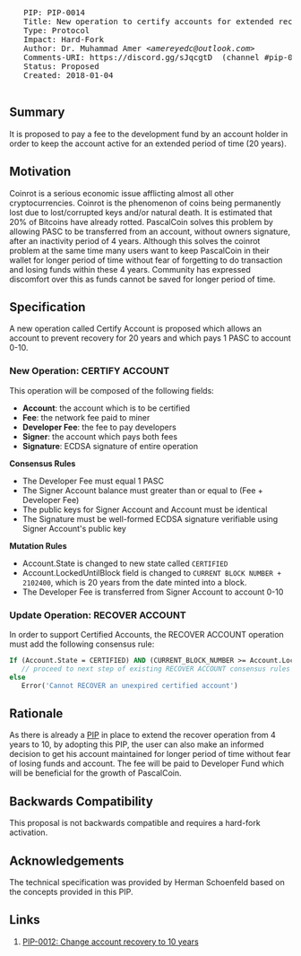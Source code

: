 <pre>
   PIP: PIP-0014
   Title: New operation to certify accounts for extended recovery period
   Type: Protocol
   Impact: Hard-Fork
   Author: Dr. Muhammad Amer <i>&lt;amereyedc@outlook.com&gt;</i>
   Comments-URI: https://discord.gg/sJqcgtD  (channel #pip-0014)
   Status: Proposed
   Created: 2018-01-04
 </pre>
 
 ## Summary
 
It is proposed to pay a fee to the development fund by an account holder in order to keep the account active for an extended period of time (20 years). 
 
 ## Motivation
 
 Coinrot is a serious economic issue afflicting almost all other cryptocurrencies. Coinrot is the phenomenon of coins being permanently lost due to lost/corrupted keys and/or natural death. It is estimated that 20% of Bitcoins have already rotted. PascalCoin solves this problem by allowing PASC to be transferred from an account, without owners signature, after an inactivity period of 4 years. Although this solves the coinrot problem at the same time many users want to keep PascalCoin in their wallet for longer period of time without fear of forgetting to do transaction and losing funds within these 4 years. Community has expressed discomfort over this as funds cannot be saved for longer period of time.
 
 ## Specification

A new operation called Certify Account is proposed which allows an account to prevent recovery for 20 years and which pays 1 PASC to account 0-10.

### New Operation: CERTIFY ACCOUNT

This operation will be composed of the following fields:

- **Account**: the account which is to be certified
- **Fee**: the network fee paid to miner
- **Developer Fee**: the fee to pay developers
- **Signer**: the account which pays both fees
- **Signature**: ECDSA signature of entire operation

**Consensus Rules**
- The Developer Fee must equal 1 PASC
- The Signer Account balance must greater than or equal to (Fee + Developer Fee)
- The public keys for Signer Account and Account must be identical
- The Signature must be well-formed ECDSA signature verifiable using Signer Account's public key

**Mutation Rules**
- Account.State is changed to new state called ```CERTIFIED```
- Account.LockedUntilBlock field is changed to ```CURRENT BLOCK NUMBER + 2102400```, which is 20 years from the date minted into a block.
- The Developer Fee is transferred from Signer Account to account 0-10

### Update Operation: RECOVER ACCOUNT

In order to support Certified Accounts, the RECOVER ACCOUNT operation must add the following consensus rule:

```pascal
If (Account.State = CERTIFIED) AND (CURRENT_BLOCK_NUMBER >= Account.LockedUntilBlock) then
   // proceed to next step of existing RECOVER ACCOUNT consensus rules
else 
   Error('Cannot RECOVER an unexpired certified account')
```

 ## Rationale
 
As there is already a [PIP][1] in place to extend the recover operation from 4 years to 10, by adopting this PIP, the user can also make an informed decision to get his account maintained for longer period of time without fear of losing funds and account. The fee will be paid to Developer Fund which will be beneficial for the growth of PascalCoin.
 
 ## Backwards Compatibility
 
 This proposal is not backwards compatible and requires a hard-fork activation. 
 
 ## Acknowledgements

 The technical specification was provided by Herman Schoenfeld based on the concepts provided in this PIP.
 
## Links

1. [PIP-0012: Change account recovery to 10 years][1]

[1]: https://github.com/PascalCoin/PascalCoin/blob/master/PIP/PIP-0012.md